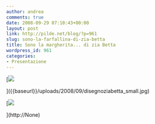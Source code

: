 ```yaml
---
author: andrea
comments: true
date: 2008-09-29 07:10:43+00:00
layout: post
link: http://pilde.net/blog/?p=961
slug: sono-la-farfallina-di-zia-betta
title: Sono la margherita... di zia Betta
wordpress_id: 961
categories:
- Presentazione
---
```


[![]({{baseurl}}/uploads/2008/09/disegnoziabetta_small.jpg)


]({{baseurl}}/uploads/2008/09/disegnoziabetta_small.jpg)




[![]({{baseurl}}/uploads/2008/09/marghe.jpg)


](http://None)



